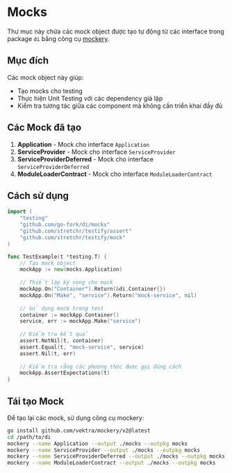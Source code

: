 # Mocks

Thư mục này chứa các mock object được tạo tự động từ các interface trong package `di` bằng công cụ [mockery](https://github.com/vektra/mockery).

## Mục đích

Các mock object này giúp:
- Tạo mocks cho testing
- Thực hiện Unit Testing với các dependency giả lập
- Kiểm tra tương tác giữa các component mà không cần triển khai đầy đủ

## Các Mock đã tạo

1. **Application** - Mock cho interface `Application`
2. **ServiceProvider** - Mock cho interface `ServiceProvider`
3. **ServiceProviderDeferred** - Mock cho interface `ServiceProviderDeferred`
4. **ModuleLoaderContract** - Mock cho interface `ModuleLoaderContract`

## Cách sử dụng

```go
import (
	"testing"
	"github.com/go-fork/di/mocks"
	"github.com/stretchr/testify/assert"
	"github.com/stretchr/testify/mock"
)

func TestExample(t *testing.T) {
	// Tạo mock object
	mockApp := new(mocks.Application)
	
	// Thiết lập kỳ vọng cho mock
	mockApp.On("Container").Return(&di.Container{})
	mockApp.On("Make", "service").Return("mock-service", nil)
	
	// Sử dụng mock trong test
	container := mockApp.Container()
	service, err := mockApp.Make("service")
	
	// Kiểm tra kết quả
	assert.NotNil(t, container)
	assert.Equal(t, "mock-service", service)
	assert.Nil(t, err)
	
	// Kiểm tra rằng các phương thức được gọi đúng cách
	mockApp.AssertExpectations(t)
}
```

## Tái tạo Mock

Để tạo lại các mock, sử dụng công cụ mockery:

```bash
go install github.com/vektra/mockery/v2@latest
cd /path/to/di
mockery --name Application --output ./mocks --outpkg mocks
mockery --name ServiceProvider --output ./mocks --outpkg mocks
mockery --name ServiceProviderDeferred --output ./mocks --outpkg mocks
mockery --name ModuleLoaderContract --output ./mocks --outpkg mocks
```
